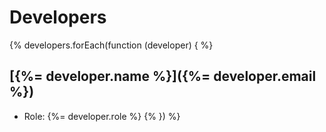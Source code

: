 # Developers
{% developers.forEach(function (developer) { %}
## [{%= developer.name %}]({%= developer.email %})
* Role: {%= developer.role %}
{% }) %}